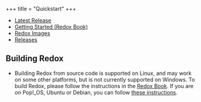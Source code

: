 +++
title = "Quickstart"
+++

- [Latest Release](https://www.redox-os.org/news/release-0.8.0/)
- [Getting Started (Redox Book)](https://doc.redox-os.org/book/ch02-00-getting-started.html)
- [Redox Images](https://static.redox-os.org/img/)
- [Releases](https://gitlab.redox-os.org/redox-os/redox/-/releases)

## Building Redox

- Building Redox from source code is supported on Linux, and may work on some other platforms, but is not currently supported on Windows. To build Redox, please follow the instructions in the [Redox Book](https://doc.redox-os.org/book/ch02-06-podman-build.html). If you are on Pop!_OS, Ubuntu or Debian, you can follow [these instructions](https://doc.redox-os.org/book/ch02-05-building-redox.html).
